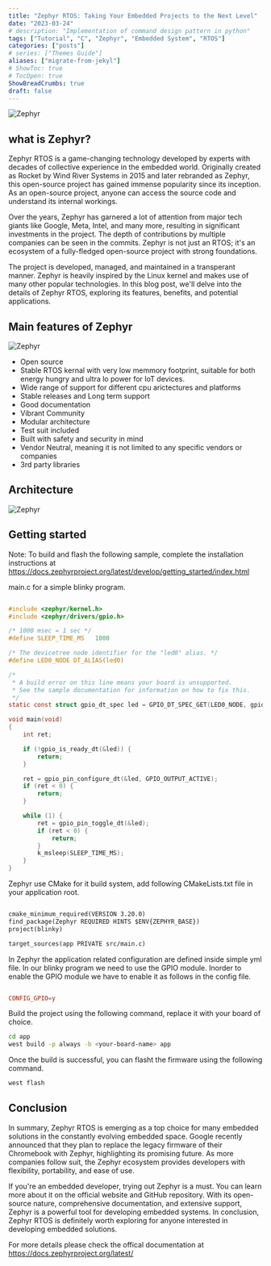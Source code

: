 ```yaml
---
title: "Zephyr RTOS: Taking Your Embedded Projects to the Next Level"
date: "2023-03-24"
# description: "Implementation of command design pattern in python"
tags: ["Tutorial", "C", "Zephyr", "Embedded System", "RTOS"]
categories: ["posts"]
# series: ["Themes Guide"]
aliases: ["migrate-from-jekyl"]
# ShowToc: true
# TocOpen: true
ShowBreadCrumbs: true
draft: false
---
```




![Zephyr](./zephyr.png)

## what is Zephyr?

Zephyr RTOS is a game-changing technology developed by experts with decades of collective experience in the embedded world. Originally created as Rocket by Wind River Systems in 2015 and later rebranded as Zephyr, this open-source project has gained immense popularity since its inception. As an open-source project, anyone can access the source code and understand its internal workings.

Over the years, Zephyr has garnered a lot of attention from major tech giants like Google, Meta, Intel, and many more, resulting in significant investments in the project. The depth of contributions by multiple companies can be seen in the commits. Zephyr is not just an RTOS; it's an ecosystem of a fully-fledged open-source project with strong foundations.

The project is developed, managed, and maintained in a transperant manner. Zephyr is heavily inspired by the Linux kernel and makes use of many other popular technologies. In this blog post, we'll delve into the details of Zephyr RTOS, exploring its features, benefits, and potential applications.

## Main features of Zephyr

![Zephyr](./zephyr-abs.png)

* Open source
* Stable RTOS kernal with very low memmory footprint, suitable for both energy hungry and ultra lo power for IoT devices.
* Wide range of support for different cpu arictectures and platforms
* Stable releases and Long term support
* Good documentation
* Vibrant Community
* Modular architecture
* Test suit included
* Built with safety and security in mind
* Vendor Neutral, meaning it is not limited to any specific vendors or companies
* 3rd party libraries

## Architecture

![Zephyr](./zephyr-arch.png)

## Getting started

Note: To build and flash the following sample, complete the installation instructions
at https://docs.zephyrproject.org/latest/develop/getting_started/index.html

main.c for a simple blinky program.

```c:title=app/src/main.c

#include <zephyr/kernel.h>
#include <zephyr/drivers/gpio.h>

/* 1000 msec = 1 sec */
#define SLEEP_TIME_MS   1000

/* The devicetree node identifier for the "led0" alias. */
#define LED0_NODE DT_ALIAS(led0)

/*
 * A build error on this line means your board is unsupported.
 * See the sample documentation for information on how to fix this.
 */
static const struct gpio_dt_spec led = GPIO_DT_SPEC_GET(LED0_NODE, gpios);

void main(void)
{
	int ret;

	if (!gpio_is_ready_dt(&led)) {
		return;
	}

	ret = gpio_pin_configure_dt(&led, GPIO_OUTPUT_ACTIVE);
	if (ret < 0) {
		return;
	}

	while (1) {
		ret = gpio_pin_toggle_dt(&led);
		if (ret < 0) {
			return;
		}
		k_msleep(SLEEP_TIME_MS);
	}
}

```

Zephyr use CMake for it build system, add following CMakeLists.txt file in your application root.  

```c:title=app/CMakeLists.txt

cmake_minimum_required(VERSION 3.20.0)
find_package(Zephyr REQUIRED HINTS $ENV{ZEPHYR_BASE})
project(blinky)

target_sources(app PRIVATE src/main.c)

```

In Zephyr the application related configuration are defined inside simple yml file. In our blinky program
we need to use the GPIO module. Inorder to enable the GPIO module we have to enable it as follows in the 
config file.

```yml:title=app/prj.conf

CONFIG_GPIO=y

```

Build the project using the following command, replace it with your board of choice.  

```bash
cd app
west build -p always -b <your-board-name> app
```

Once the build is successful, you can flasht the firmware using the following command.  

```bash
west flash
```

## Conclusion

In summary, Zephyr RTOS is emerging as a top choice for many embedded solutions in the constantly evolving embedded space. Google recently announced that they plan to replace the legacy firmware of their Chromebook with Zephyr, highlighting its promising future. As more companies follow suit, the Zephyr ecosystem provides developers with flexibility, portability, and ease of use.

If you're an embedded developer, trying out Zephyr is a must. You can learn more about it on the official website and GitHub repository. With its open-source nature, comprehensive documentation, and extensive support, Zephyr is a powerful tool for developing embedded systems. In conclusion, Zephyr RTOS is definitely worth exploring for anyone interested in developing embedded solutions.

For more details please check the offical documentation at https://docs.zephyrproject.org/latest/